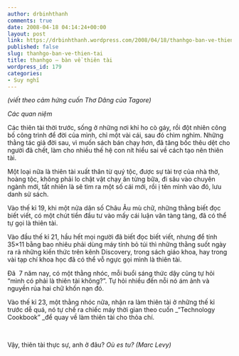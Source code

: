 ```yaml
---
author: drbinhthanh
comments: true
date: 2008-04-18 04:14:24+00:00
layout: post
link: https://drbinhthanh.wordpress.com/2008/04/18/thanhgo-ban-ve-thien-tai/
published: false
slug: thanhgo-ban-ve-thien-tai
title: thanhgo – bàn về thiên tài
wordpress_id: 179
categories:
- Suy nghĩ
---
```


_(viết theo cảm hứng cuốn Thơ Dâng của Tagore)_




_Các quan niệm_




Các thiên tài thời trước, sống ở những nơi khỉ ho cò gáy, rồi đột nhiên công bố công trình để đời của mình, chỉ một vài cái, sau đó chìm nghỉm. Những thằng tác giả đời sau, vì muốn sách bán chạy hơn, đã tâng bốc thêu dệt cho người đã chết, làm cho nhiều thế hệ con nít hiểu sai về cách tạo nên thiên tài.




Một loại nữa là thiên tài xuất thân từ quý tộc, được sự tài trợ của nhà thờ, hoàng tộc, không phải lo chật vật chạy ăn từng bữa, đi sâu vào chuyên ngành mới, tất nhiên là sẽ tìm ra một số cái mới, rồi ị tên mình vào đó, lưu danh sử sách.




Vào thế kỉ 19, khi một nửa dân số Châu Âu mù chữ, những thằng biết đọc biết viết, có một chút tiền đầu tư vào mấy cái luận văn tàng tàng, đã có thể tự gọi là thiên tài.




Vào đầu thế kỉ 21, hầu hết mọi người đã biết đọc biết viết, nhưng để tính 35×11 bằng bao nhiêu phải dùng máy tính bỏ túi thì những thằng suốt ngày ra rả những kiến thức trên kênh Discovery, trong sách giáo khoa, hay trong vài tạp chí khoa học đã có thể vỗ ngực gọi mình là thiên tài.




Đã  7 năm nay, có một thằng nhóc, mỗi buổi sáng thức dậy cũng tự hỏi “mình có phải là thiên tài không?”. Tự hỏi nhiều đến nỗi nó ám ảnh và nguyền rủa hai chữ khốn nạn đó.




Vào thế kỉ 23, một thằng nhóc nữa, nhận ra làm thiên tài ở những thế kỉ trước dễ quá, nó tự chế ra chiếc máy thời gian theo cuốn _“Technology Cookbook” _để quay về làm thiên tài cho thỏa chí.




 




Vậy, thiên tài thực sự, anh ở đâu? _Où es tu? (Marc Levy)_
